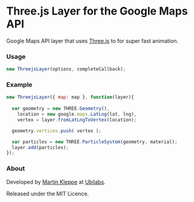# Three.js Layer for the Google Maps API

Google Maps API layer that uses [Three.js](http://mrdoob.github.com/three.js/) to for super fast animation.

### Usage

```js
new ThreejsLayer(options, completeCallback);
```

### Example


```js
new ThreejsLayer({ map: map }, function(layer){
  
  var geometry = new THREE.Geometry(),
    location = new google.maps.LatLng(lat, lng),
    vertex = layer.fromLatLngToVertex(location);

  geometry.vertices.push( vertex );

  var particles = new THREE.ParticleSystem(geometry, material);
  layer.add(particles);
});

```

### About

Developed by [Martin Kleppe](https://plus.google.com/103747379090421872359/) at [Ubilabs](http://www.ubilabs.net). 

Released under the MIT Licence.
